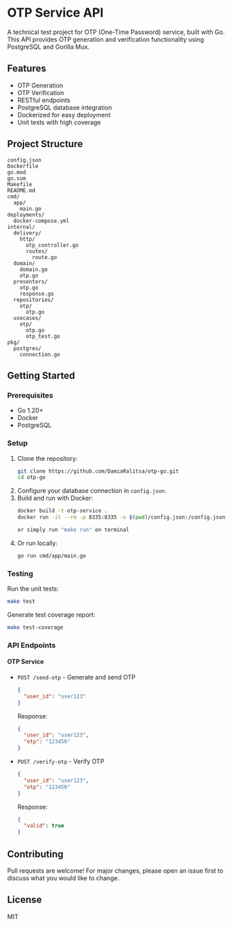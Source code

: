 # OTP Service API

A technical test project for OTP (One-Time Password) service, built with Go. This API provides OTP generation and verification functionality using PostgreSQL and Gorilla Mux.

## Features
- OTP Generation
- OTP Verification
- RESTful endpoints
- PostgreSQL database integration
- Dockerized for easy deployment
- Unit tests with high coverage

## Project Structure
```
config.json
Dockerfile
go.mod
go.sum
Makefile
README.md
cmd/
  app/
    main.go
deployments/
  docker-compose.yml
internal/
  delivery/
    http/
      otp_controller.go
      routes/
        route.go
  domain/
    domain.go
    otp.go
  presenters/
    otp.go
    response.go
  repositories/
    otp/
      otp.go
  usecases/
    otp/
      otp.go
      otp_test.go
pkg/
  postgres/
    connection.go
```

## Getting Started

### Prerequisites
- Go 1.20+
- Docker
- PostgreSQL

### Setup
1. Clone the repository:
   ```bash
   git clone https://github.com/DamiaRalitsa/otp-go.git
   cd otp-go
   ```
2. Configure your database connection in `config.json`.
3. Build and run with Docker:
   ```bash
   docker build -t otp-service .
   docker run -it --rm -p 8335:8335 -v $(pwd)/config.json:/config.json otp-service

   or simply run "make run" on terminal
   ```
4. Or run locally:
   ```bash
   go run cmd/app/main.go
   ```

### Testing
Run the unit tests:
```bash
make test
```

Generate test coverage report:
```bash
make test-coverage
```

### API Endpoints
#### OTP Service
- `POST /send-otp` - Generate and send OTP
  ```json
  {
    "user_id": "user123"
  }
  ```
  Response:
  ```json
  {
    "user_id": "user123",
    "otp": "123456"
  }
  ```

- `POST /verify-otp` - Verify OTP
  ```json
  {
    "user_id": "user123",
    "otp": "123456"
  }
  ```
  Response:
  ```json
  {
    "valid": true
  }
  ```

## Contributing
Pull requests are welcome! For major changes, please open an issue first to discuss what you would like to change.

## License
MIT
